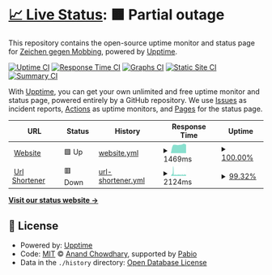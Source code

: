 # [📈 Live Status](https://status.z-g-m.de): <!--live status--> **🟧 Partial outage**

This repository contains the open-source uptime monitor and status page for [Zeichen gegen Mobbing](https://zeichen-gegen-mobbing.de), powered by [Upptime](https://github.com/upptime/upptime).

[![Uptime CI](https://github.com/Zeichen-gegen-Mobbing/upptime/workflows/Uptime%20CI/badge.svg)](https://github.com/Zeichen-gegen-Mobbing/upptime/actions?query=workflow%3A%22Uptime+CI%22)
[![Response Time CI](https://github.com/Zeichen-gegen-Mobbing/upptime/workflows/Response%20Time%20CI/badge.svg)](https://github.com/Zeichen-gegen-Mobbing/upptime/actions?query=workflow%3A%22Response+Time+CI%22)
[![Graphs CI](https://github.com/Zeichen-gegen-Mobbing/upptime/workflows/Graphs%20CI/badge.svg)](https://github.com/Zeichen-gegen-Mobbing/upptime/actions?query=workflow%3A%22Graphs+CI%22)
[![Static Site CI](https://github.com/Zeichen-gegen-Mobbing/upptime/workflows/Static%20Site%20CI/badge.svg)](https://github.com/Zeichen-gegen-Mobbing/upptime/actions?query=workflow%3A%22Static+Site+CI%22)
[![Summary CI](https://github.com/Zeichen-gegen-Mobbing/upptime/workflows/Summary%20CI/badge.svg)](https://github.com/Zeichen-gegen-Mobbing/upptime/actions?query=workflow%3A%22Summary+CI%22)

With [Upptime](https://upptime.js.org), you can get your own unlimited and free uptime monitor and status page, powered entirely by a GitHub repository. We use [Issues](https://github.com/Zeichen-gegen-Mobbing/upptime/issues) as incident reports, [Actions](https://github.com/Zeichen-gegen-Mobbing/upptime/actions) as uptime monitors, and [Pages](https://status.z-g-m.de) for the status page.

<!--start: status pages-->
<!-- This summary is generated by Upptime (https://github.com/upptime/upptime) -->
<!-- Do not edit this manually, your changes will be overwritten -->
<!-- prettier-ignore -->
| URL | Status | History | Response Time | Uptime |
| --- | ------ | ------- | ------------- | ------ |
| <img alt="" src="https://icons.duckduckgo.com/ip3/zeichen-gegen-mobbing.de.ico" height="13"> [Website](https://zeichen-gegen-mobbing.de) | 🟩 Up | [website.yml](https://github.com/Zeichen-gegen-Mobbing/upptime/commits/HEAD/history/website.yml) | <details><summary><img alt="Response time graph" src="./graphs/website/response-time-week.png" height="20"> 1469ms</summary><br><a href="https://status.z-g-m.de/history/website"><img alt="Response time 1540" src="https://img.shields.io/endpoint?url=https%3A%2F%2Fraw.githubusercontent.com%2FZeichen-gegen-Mobbing%2Fupptime%2FHEAD%2Fapi%2Fwebsite%2Fresponse-time.json"></a><br><a href="https://status.z-g-m.de/history/website"><img alt="24-hour response time 1471" src="https://img.shields.io/endpoint?url=https%3A%2F%2Fraw.githubusercontent.com%2FZeichen-gegen-Mobbing%2Fupptime%2FHEAD%2Fapi%2Fwebsite%2Fresponse-time-day.json"></a><br><a href="https://status.z-g-m.de/history/website"><img alt="7-day response time 1469" src="https://img.shields.io/endpoint?url=https%3A%2F%2Fraw.githubusercontent.com%2FZeichen-gegen-Mobbing%2Fupptime%2FHEAD%2Fapi%2Fwebsite%2Fresponse-time-week.json"></a><br><a href="https://status.z-g-m.de/history/website"><img alt="30-day response time 1527" src="https://img.shields.io/endpoint?url=https%3A%2F%2Fraw.githubusercontent.com%2FZeichen-gegen-Mobbing%2Fupptime%2FHEAD%2Fapi%2Fwebsite%2Fresponse-time-month.json"></a><br><a href="https://status.z-g-m.de/history/website"><img alt="1-year response time 1540" src="https://img.shields.io/endpoint?url=https%3A%2F%2Fraw.githubusercontent.com%2FZeichen-gegen-Mobbing%2Fupptime%2FHEAD%2Fapi%2Fwebsite%2Fresponse-time-year.json"></a></details> | <details><summary><a href="https://status.z-g-m.de/history/website">100.00%</a></summary><a href="https://status.z-g-m.de/history/website"><img alt="All-time uptime 99.99%" src="https://img.shields.io/endpoint?url=https%3A%2F%2Fraw.githubusercontent.com%2FZeichen-gegen-Mobbing%2Fupptime%2FHEAD%2Fapi%2Fwebsite%2Fuptime.json"></a><br><a href="https://status.z-g-m.de/history/website"><img alt="24-hour uptime 100.00%" src="https://img.shields.io/endpoint?url=https%3A%2F%2Fraw.githubusercontent.com%2FZeichen-gegen-Mobbing%2Fupptime%2FHEAD%2Fapi%2Fwebsite%2Fuptime-day.json"></a><br><a href="https://status.z-g-m.de/history/website"><img alt="7-day uptime 100.00%" src="https://img.shields.io/endpoint?url=https%3A%2F%2Fraw.githubusercontent.com%2FZeichen-gegen-Mobbing%2Fupptime%2FHEAD%2Fapi%2Fwebsite%2Fuptime-week.json"></a><br><a href="https://status.z-g-m.de/history/website"><img alt="30-day uptime 100.00%" src="https://img.shields.io/endpoint?url=https%3A%2F%2Fraw.githubusercontent.com%2FZeichen-gegen-Mobbing%2Fupptime%2FHEAD%2Fapi%2Fwebsite%2Fuptime-month.json"></a><br><a href="https://status.z-g-m.de/history/website"><img alt="1-year uptime 99.99%" src="https://img.shields.io/endpoint?url=https%3A%2F%2Fraw.githubusercontent.com%2FZeichen-gegen-Mobbing%2Fupptime%2FHEAD%2Fapi%2Fwebsite%2Fuptime-year.json"></a></details>
| <img alt="" src="https://icons.duckduckgo.com/ip3/z-g-m.de.ico" height="13"> [Url Shortener](https://z-g-m.de/spenden) | 🟥 Down | [url-shortener.yml](https://github.com/Zeichen-gegen-Mobbing/upptime/commits/HEAD/history/url-shortener.yml) | <details><summary><img alt="Response time graph" src="./graphs/url-shortener/response-time-week.png" height="20"> 2124ms</summary><br><a href="https://status.z-g-m.de/history/url-shortener"><img alt="Response time 2152" src="https://img.shields.io/endpoint?url=https%3A%2F%2Fraw.githubusercontent.com%2FZeichen-gegen-Mobbing%2Fupptime%2FHEAD%2Fapi%2Furl-shortener%2Fresponse-time.json"></a><br><a href="https://status.z-g-m.de/history/url-shortener"><img alt="24-hour response time 1537" src="https://img.shields.io/endpoint?url=https%3A%2F%2Fraw.githubusercontent.com%2FZeichen-gegen-Mobbing%2Fupptime%2FHEAD%2Fapi%2Furl-shortener%2Fresponse-time-day.json"></a><br><a href="https://status.z-g-m.de/history/url-shortener"><img alt="7-day response time 2124" src="https://img.shields.io/endpoint?url=https%3A%2F%2Fraw.githubusercontent.com%2FZeichen-gegen-Mobbing%2Fupptime%2FHEAD%2Fapi%2Furl-shortener%2Fresponse-time-week.json"></a><br><a href="https://status.z-g-m.de/history/url-shortener"><img alt="30-day response time 1952" src="https://img.shields.io/endpoint?url=https%3A%2F%2Fraw.githubusercontent.com%2FZeichen-gegen-Mobbing%2Fupptime%2FHEAD%2Fapi%2Furl-shortener%2Fresponse-time-month.json"></a><br><a href="https://status.z-g-m.de/history/url-shortener"><img alt="1-year response time 2152" src="https://img.shields.io/endpoint?url=https%3A%2F%2Fraw.githubusercontent.com%2FZeichen-gegen-Mobbing%2Fupptime%2FHEAD%2Fapi%2Furl-shortener%2Fresponse-time-year.json"></a></details> | <details><summary><a href="https://status.z-g-m.de/history/url-shortener">99.32%</a></summary><a href="https://status.z-g-m.de/history/url-shortener"><img alt="All-time uptime 99.89%" src="https://img.shields.io/endpoint?url=https%3A%2F%2Fraw.githubusercontent.com%2FZeichen-gegen-Mobbing%2Fupptime%2FHEAD%2Fapi%2Furl-shortener%2Fuptime.json"></a><br><a href="https://status.z-g-m.de/history/url-shortener"><img alt="24-hour uptime 98.15%" src="https://img.shields.io/endpoint?url=https%3A%2F%2Fraw.githubusercontent.com%2FZeichen-gegen-Mobbing%2Fupptime%2FHEAD%2Fapi%2Furl-shortener%2Fuptime-day.json"></a><br><a href="https://status.z-g-m.de/history/url-shortener"><img alt="7-day uptime 99.32%" src="https://img.shields.io/endpoint?url=https%3A%2F%2Fraw.githubusercontent.com%2FZeichen-gegen-Mobbing%2Fupptime%2FHEAD%2Fapi%2Furl-shortener%2Fuptime-week.json"></a><br><a href="https://status.z-g-m.de/history/url-shortener"><img alt="30-day uptime 99.63%" src="https://img.shields.io/endpoint?url=https%3A%2F%2Fraw.githubusercontent.com%2FZeichen-gegen-Mobbing%2Fupptime%2FHEAD%2Fapi%2Furl-shortener%2Fuptime-month.json"></a><br><a href="https://status.z-g-m.de/history/url-shortener"><img alt="1-year uptime 99.89%" src="https://img.shields.io/endpoint?url=https%3A%2F%2Fraw.githubusercontent.com%2FZeichen-gegen-Mobbing%2Fupptime%2FHEAD%2Fapi%2Furl-shortener%2Fuptime-year.json"></a></details>

<!--end: status pages-->

[**Visit our status website →**](https://status.z-g-m.de)

## 📄 License

- Powered by: [Upptime](https://github.com/upptime/upptime)
- Code: [MIT](./LICENSE) © [Anand Chowdhary](https://anandchowdhary.com), supported by [Pabio](https://pabio.com)
- Data in the `./history` directory: [Open Database License](https://opendatacommons.org/licenses/odbl/1-0/)
